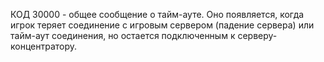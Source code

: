 КОД 30000 - общее сообщение о тайм-ауте. Оно появляется, когда игрок теряет соединение с игровым сервером (падение сервера) или тайм-аут соединения, но остается подключенным к серверу-концентратору.